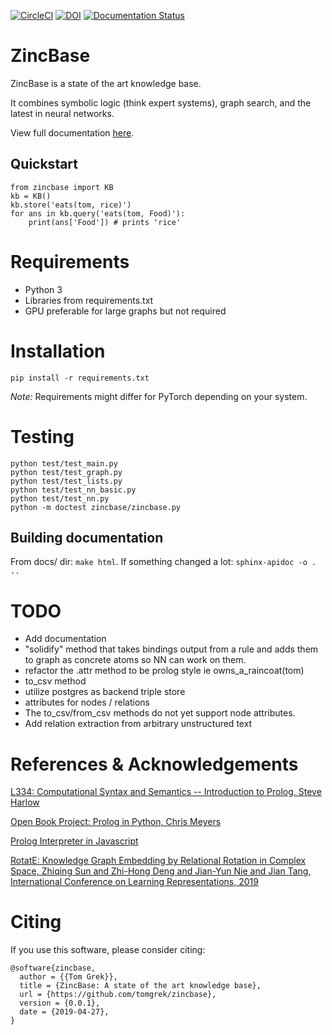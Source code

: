 [![CircleCI](https://circleci.com/gh/tomgrek/zincbase.svg?style=svg)](https://circleci.com/gh/tomgrek/zincbase)
[![DOI](https://zenodo.org/badge/183831265.svg)](https://zenodo.org/badge/latestdoi/183831265)
[![Documentation Status](https://readthedocs.org/projects/zincbase/badge/?version=latest)](https://zincbase.readthedocs.io/en/latest/?badge=latest)

# ZincBase

ZincBase is a state of the art knowledge base.

It combines symbolic logic (think expert systems), graph search, and the latest in neural networks.

View full documentation [here](https://zincbase.readthedocs.io).

## Quickstart

```
from zincbase import KB
kb = KB()
kb.store('eats(tom, rice)')
for ans in kb.query('eats(tom, Food)'):
    print(ans['Food']) # prints 'rice'
```

# Requirements

* Python 3
* Libraries from requirements.txt
* GPU preferable for large graphs but not required

# Installation

`pip install -r requirements.txt`

_Note:_ Requirements might differ for PyTorch depending on your system.

# Testing

```
python test/test_main.py
python test/test_graph.py
python test/test_lists.py
python test/test_nn_basic.py
python test/test_nn.py
python -m doctest zincbase/zincbase.py
```

## Building documentation

From docs/ dir: `make html`. If something changed a lot: `sphinx-apidoc -o . ..`

# TODO

* Add documentation
* "solidify" method that takes bindings output from a rule and adds them to graph as concrete atoms so NN can work on them.
* refactor the .attr method to be prolog style ie owns_a_raincoat(tom)
* to_csv method
* utilize postgres as backend triple store
* attributes for nodes / relations
* The to_csv/from_csv methods do not yet support node attributes.
* Add relation extraction from arbitrary unstructured text

# References & Acknowledgements

[L334: Computational Syntax and Semantics -- Introduction to Prolog, Steve Harlow](http://www-users.york.ac.uk/~sjh1/courses/L334css/complete/complete2li1.html)

[Open Book Project: Prolog in Python, Chris Meyers](http://www.openbookproject.net/py4fun/prolog/intro.html)

[Prolog Interpreter in Javascript](https://curiosity-driven.org/prolog-interpreter)

[RotatE: Knowledge Graph Embedding by Relational Rotation in Complex Space, Zhiqing Sun and Zhi-Hong Deng and Jian-Yun Nie and Jian Tang, International Conference on Learning Representations, 2019](https://openreview.net/forum?id=HkgEQnRqYQ)

# Citing

If you use this software, please consider citing:

```
@software{zincbase,
  author = {{Tom Grek}},
  title = {ZincBase: A state of the art knowledge base},
  url = {https://github.com/tomgrek/zincbase},
  version = {0.0.1},
  date = {2019-04-27},
}

```